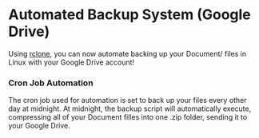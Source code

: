 # Automated Backup System (Google Drive)
Using [rclone](https://rclone.org), you can now automate backing up your Document/ files in Linux with your Google Drive account!

### Cron Job Automation
The cron job used for automation is set to back up your files every other day at midnight. At midnight, the backup script will automatically execute, compressing
all of your Document filles into one .zip folder, sending it to your Google Drive.

